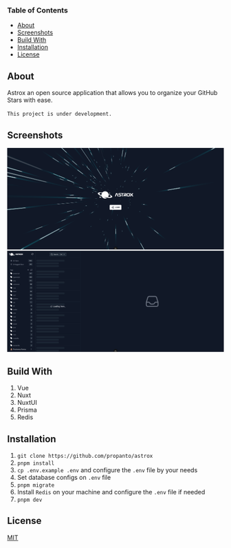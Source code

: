 ### Table of Contents

- [About](#about)
- [Screenshots](#screenshots)
- [Build With](#build-with)
- [Installation](#installation)
- [License](#license)

## <a name="about">About</a>

Astrox an open source application that allows you to organize your GitHub Stars with ease.

`This project is under development.`

## <a name="screenshots">Screenshots</a>

![Screenshot 1](/screenshot_1.png)
![Screenshot 2](/screenshot_2.png)

## <a name="build-with">Build With</a>

1. Vue
2. Nuxt
3. NuxtUI
4. Prisma
5. Redis

## <a name="installation">Installation</a>

1. `git clone https://github.com/propanto/astrox`
2. `pnpm install`
3. `cp .env.example .env` and configure the `.env` file by your needs
4. Set database configs on `.env` file
5. `pnpm migrate`
6. Install `Redis` on your machine and configure the `.env` file if needed
7. `pnpm dev`

## <a name="license">License</a>

[MIT](./LICENSE)
